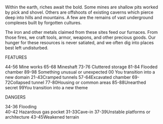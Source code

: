 Within the earth, riches await the bold. Some mines are shallow pits worked by pick and shovel. Others are offshoots of existing caverns which pierce deep into hills and mountains. A few are the remains of vast underground complexes built by forgotten cultures.

The iron and other metals claimed from these sites feed our furnaces. From those fires, we craft tools, armor, weapons, and other precious goods. Our hunger for these resources is never satiated, and we often dig into places best left undisturbed.

FEATURES

44-56 Mine works
65-68 Mineshaft
73-76 Cluttered storage
81-84 Flooded chamber
89-98 Something unusual or unexpected
00 You transition into a new domain
21-43Cramped tunnels
57-64Excavated chamber
69-72Collapsed tunnel
77-80Housing or common areas
85-88Unearthed secret
99You transition into a new theme

DANGERS

34-36 Flooding  
40-42 Hazardous gas pocket
31-33Cave-in
37-39Unstable platforms or architecture
43-45Weakened terrain